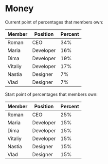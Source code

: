 # Money

Current point of percentages that members own:

| Member  | Position  | Percent |
| ------- | --------- | ------- |
| Roman   | CEO       | 34%     |
| Maria   | Developer | 16%     |
| Dima    | Developer | 19%     |
| Vitaliy | Developer | 17%     |
| Nastia  | Designer  | 7%      |
| Vlad    | Designer  | 7%      |

Start point of percentages that members own:

| Member  | Position  | Percent |
| ------- | --------- | ------- |
| Roman   | CEO       | 25%     |
| Maria   | Developer | 15%     |
| Dima    | Developer | 15%     |
| Vitaliy | Developer | 15%     |
| Nastia  | Designer  | 15%     |
| Vlad    | Designer  | 15%     |
